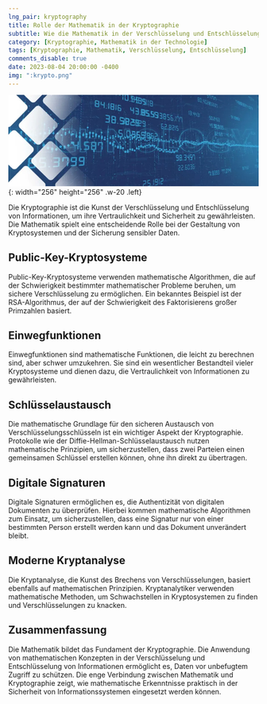 ```yaml
---
lng_pair: kryptography
title: Rolle der Mathematik in der Kryptographie
subtitle: Wie die Mathematik in der Verschlüsselung und Entschlüsselung von Informationen verwendet wird
category: [Kryptographie, Mathematik in der Technologie]
tags: [Kryptographie, Mathematik, Verschlüsselung, Entschlüsselung]
comments_disable: true
date: 2023-08-04 20:00:00 -0400
img: ":krypto.png"
---
```


![Desktop View](/assets/img/posts/krypto.png){: width="256" height="256" .w-20 .left}

Die Kryptographie ist die Kunst der Verschlüsselung und Entschlüsselung von Informationen, um ihre Vertraulichkeit und Sicherheit zu gewährleisten. Die Mathematik spielt eine entscheidende Rolle bei der Gestaltung von Kryptosystemen und der Sicherung sensibler Daten.

## Public-Key-Kryptosysteme

Public-Key-Kryptosysteme verwenden mathematische Algorithmen, die auf der Schwierigkeit bestimmter mathematischer Probleme beruhen, um sichere Verschlüsselung zu ermöglichen. Ein bekanntes Beispiel ist der RSA-Algorithmus, der auf der Schwierigkeit des Faktorisierens großer Primzahlen basiert.

## Einwegfunktionen

Einwegfunktionen sind mathematische Funktionen, die leicht zu berechnen sind, aber schwer umzukehren. Sie sind ein wesentlicher Bestandteil vieler Kryptosysteme und dienen dazu, die Vertraulichkeit von Informationen zu gewährleisten.

## Schlüsselaustausch

Die mathematische Grundlage für den sicheren Austausch von Verschlüsselungsschlüsseln ist ein wichtiger Aspekt der Kryptographie. Protokolle wie der Diffie-Hellman-Schlüsselaustausch nutzen mathematische Prinzipien, um sicherzustellen, dass zwei Parteien einen gemeinsamen Schlüssel erstellen können, ohne ihn direkt zu übertragen.

## Digitale Signaturen

Digitale Signaturen ermöglichen es, die Authentizität von digitalen Dokumenten zu überprüfen. Hierbei kommen mathematische Algorithmen zum Einsatz, um sicherzustellen, dass eine Signatur nur von einer bestimmten Person erstellt werden kann und das Dokument unverändert bleibt.

## Moderne Kryptanalyse

Die Kryptanalyse, die Kunst des Brechens von Verschlüsselungen, basiert ebenfalls auf mathematischen Prinzipien. Kryptanalytiker verwenden mathematische Methoden, um Schwachstellen in Kryptosystemen zu finden und Verschlüsselungen zu knacken.

## Zusammenfassung

Die Mathematik bildet das Fundament der Kryptographie. Die Anwendung von mathematischen Konzepten in der Verschlüsselung und Entschlüsselung von Informationen ermöglicht es, Daten vor unbefugtem Zugriff zu schützen. Die enge Verbindung zwischen Mathematik und Kryptographie zeigt, wie mathematische Erkenntnisse praktisch in der Sicherheit von Informationssystemen eingesetzt werden können.

